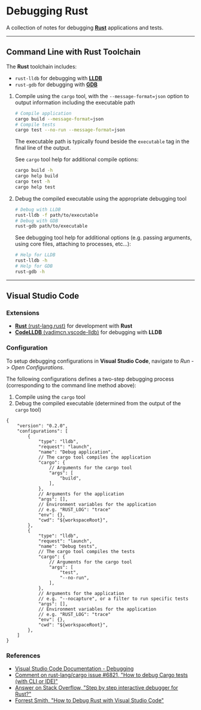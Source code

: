 # Debugging Rust

A collection of notes for debugging [**Rust**](https://www.rust-lang.org/) applications and tests.

---

## Command Line with Rust Toolchain

The **Rust** toolchain includes:
- `rust-lldb` for debugging with [**LLDB**](https://lldb.llvm.org/)
- `rust-gdb` for debugging with [**GDB**](https://www.gnu.org/software/gdb/)

1. Compile using the `cargo` tool, with the `--message-format=json` option to output information including the executable path

    ```bash
    # Compile application
    cargo build --message-format=json
    # Compile tests
    cargo test --no-run --message-format=json
    ```

    The executable path is typically found beside the `executable` tag in the final line of the output.

    See `cargo` tool help for additional compile options:
    ```bash
    cargo build -h
    cargo help build
    cargo test -h
    cargo help test
    ```

2. Debug the compiled executable using the appropriate debugging tool

    ```bash
    # Debug with LLDB
    rust-lldb -f path/to/executable
    # Debug with GDB
    rust-gdb path/to/executable
    ```

    See debugging tool help for additional options (e.g. passing arguments, using core files, attaching to processes, etc...):
    ```bash
    # Help for LLDB
    rust-lldb -h
    # Help for GDB
    rust-gdb -h
    ```

---

## Visual Studio Code

### Extensions

- [**Rust** (rust-lang.rust)](https://marketplace.visualstudio.com/items?itemName=rust-lang.rust) for development with **Rust**
- [**CodeLLDB** (vadimcn.vscode-lldb)](https://marketplace.visualstudio.com/items?itemName=vadimcn.vscode-lldb) for debugging with **LLDB**

### Configuration

To setup debugging configurations in **Visual Studio Code**, navigate to *Run* -> *Open Configurations*.

The following configurations defines a two-step debugging process (corresponding to the command line method above):
1. Compile using the `cargo` tool
2. Debug the compiled executable (determined from the output of the `cargo` tool)

```
{
    "version": "0.2.0",
    "configurations": [
        {
            "type": "lldb",
            "request": "launch",
            "name": "Debug application",
            // The cargo tool compiles the application
            "cargo": {
                // Arguments for the cargo tool
                "args": [
                    "build",
                ],
            },
            // Arguments for the application
            "args": [],
            // Environment variables for the application
            // e.g. "RUST_LOG": "trace"
            "env": {},
            "cwd": "${workspaceRoot}",
        },
        {
            "type": "lldb",
            "request": "launch",
            "name": "Debug tests",
            // The cargo tool compiles the tests
            "cargo": {
                // Arguments for the cargo tool
                "args": [
                    "test",
                    "--no-run",
                ],
            },
            // Arguments for the application
            // e.g. "--nocapture", or a filter to run specific tests
            "args": [],
            // Environment variables for the application
            // e.g. "RUST_LOG": "trace"
            "env": {},
            "cwd": "${workspaceRoot}",
        },
    ]
}
```

### References

- [Visual Studio Code Documentation - Debugging](https://code.visualstudio.com/docs/editor/debugging)
- [Comment on rust-lang/cargo issue #6821, "How to debug Cargo tests (with CLI or IDE)"](https://github.com/rust-lang/cargo/issues/6821#issuecomment-479983260)
- [Answer on Stack Overflow, "Step by step interactive debugger for Rust?"](https://stackoverflow.com/a/52273254)
- [Forrest Smith, "How to Debug Rust with Visual Studio Code"](https://forrestthewoods.com/blog/how-to-debug-rust-with-visual-studio-code/)